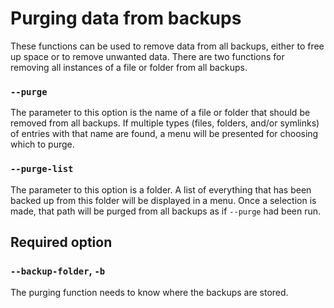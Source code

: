 # Purging data from backups

These functions can be used to remove data from all backups, either to free up space or to remove unwanted data.
There are two functions for removing all instances of a file or folder from all backups.

### `--purge`

The parameter to this option is the name of a file or folder that should be removed from all backups.
If multiple types (files, folders, and/or symlinks) of entries with that name are found, a menu will be presented for choosing which to purge.

### `--purge-list`

The parameter to this option is a folder.
A list of everything that has been backed up from this folder will be displayed in a menu.
Once a selection is made, that path will be purged from all backups as if `--purge` had been run.

## Required option

### `--backup-folder`, `-b`

The purging function needs to know where the backups are stored.
